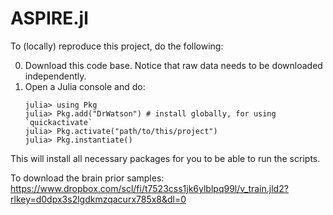 # ASPIRE.jl


To (locally) reproduce this project, do the following:

0. Download this code base. Notice that raw data needs to be downloaded independently.
1. Open a Julia console and do:
   ```
   julia> using Pkg
   julia> Pkg.add("DrWatson") # install globally, for using `quickactivate`
   julia> Pkg.activate("path/to/this/project")
   julia> Pkg.instantiate()
   ```

This will install all necessary packages for you to be able to run the scripts.

To download the brain prior samples: https://www.dropbox.com/scl/fi/t7523css1jk6ylblpq99l/v_train.jld2?rlkey=d0dpx3s2lgdkmzqacurx785x8&dl=0